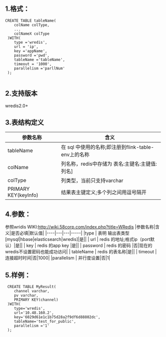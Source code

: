 ## 1.格式：
```
CREATE TABLE tableName(
    colName colType,
    ...
    colNameX colType
 )WITH(
    type ='wredis',
    url = 'ip',
    key ='appName',
    password ='pwd',
    tableName ='tableName',
    timeout = '1000',
    parallelism ='parllNum'
 );


```

## 2.支持版本
wredis2.0+

## 3.表结构定义
 
|参数名称|含义|
|----|---|
| tableName | 在 sql 中使用的名称;即注册到flink-table-env上的名称
| colName | 列名称，redis中存储为 表名:主键名:主键值:列名]|
| colType | 列类型，当前只支持varchar|
| PRIMARY KEY(keyInfo) | 结果表主键定义;多个列之间用逗号隔开|

## 4.参数：
参照wridis WIKI:http://wiki.58corp.com/index.php?title=WRedis
|参数名称|含义|是否必填|默认值|
|----|---|---|-----|
|type | 表明 输出表类型[mysql\|hbase\|elasticsearch\|wredis\]|是||
| url | redis 的地址;格式ip（port默认）|是||
| key | redis 的app key |是||
| password | redis 的密码 |否|现在的wredis不设置密码也能成功访问|
| tableName | redis 的表名称|是||
| timeout | 连接超时时间|否|1000|
|parallelism | 并行度设置|否|1|
      
  
## 5.样例：
```
 CREATE TABLE MyResult(
    channel varchar,
    pv varchar,
    PRIMARY KEY(channel)
 )WITH(
    type='wredis',
    url='10.48.160.2',
    key='6029d61e1c1b75d28a2f9df6d88802dc',
    tableName='test_for_public',
    parallelism ='1'
 );

 ```